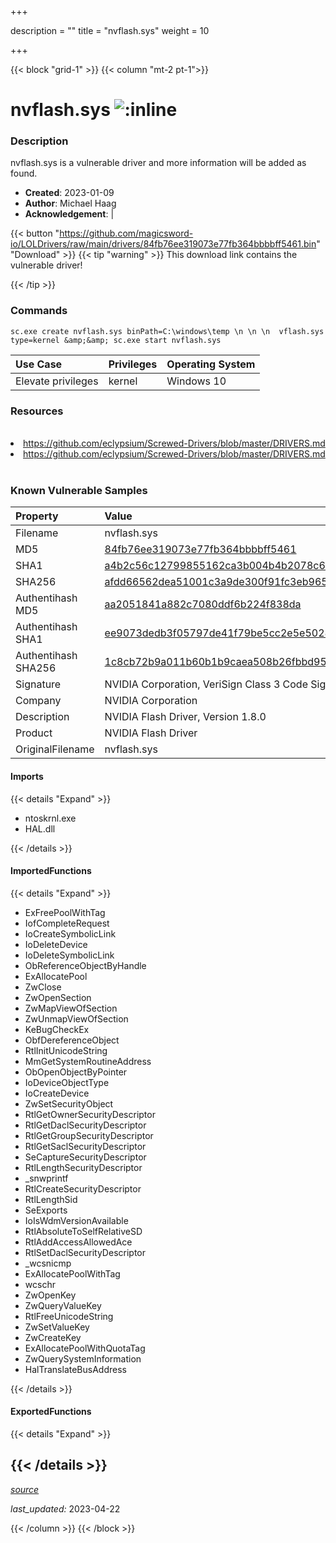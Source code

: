 +++

description = ""
title = "nvflash.sys"
weight = 10

+++


{{< block "grid-1" >}}
{{< column "mt-2 pt-1">}}


# nvflash.sys ![:inline](/images/twitter_verified.png) 


### Description

nvflash.sys is a vulnerable driver and more information will be added as found.

- **Created**: 2023-01-09
- **Author**: Michael Haag
- **Acknowledgement**:  | [](https://twitter.com/)

{{< button "https://github.com/magicsword-io/LOLDrivers/raw/main/drivers/84fb76ee319073e77fb364bbbbff5461.bin" "Download" >}}
{{< tip "warning" >}}
This download link contains the vulnerable driver!

{{< /tip >}}

### Commands

```
sc.exe create nvflash.sys binPath=C:\windows\temp \n \n \n  vflash.sys type=kernel &amp;&amp; sc.exe start nvflash.sys
```

| Use Case | Privileges | Operating System | 
|:---- | ---- | ---- |
| Elevate privileges | kernel | Windows 10 |

### Resources
<br>
<li><a href=" https://github.com/eclypsium/Screwed-Drivers/blob/master/DRIVERS.md"> https://github.com/eclypsium/Screwed-Drivers/blob/master/DRIVERS.md</a></li>
<li><a href="https://github.com/eclypsium/Screwed-Drivers/blob/master/DRIVERS.md">https://github.com/eclypsium/Screwed-Drivers/blob/master/DRIVERS.md</a></li>
<br>

### Known Vulnerable Samples

| Property           | Value |
|:-------------------|:------|
| Filename           | nvflash.sys |
| MD5                | [84fb76ee319073e77fb364bbbbff5461](https://www.virustotal.com/gui/file/84fb76ee319073e77fb364bbbbff5461) |
| SHA1               | [a4b2c56c12799855162ca3b004b4b2078c6ecf77](https://www.virustotal.com/gui/file/a4b2c56c12799855162ca3b004b4b2078c6ecf77) |
| SHA256             | [afdd66562dea51001c3a9de300f91fc3eb965d6848dfce92ccb9b75853e02508](https://www.virustotal.com/gui/file/afdd66562dea51001c3a9de300f91fc3eb965d6848dfce92ccb9b75853e02508) |
| Authentihash MD5   | [aa2051841a882c7080ddf6b224f838da](https://www.virustotal.com/gui/search/authentihash%253Aaa2051841a882c7080ddf6b224f838da) |
| Authentihash SHA1  | [ee9073dedb3f05797de41f79be5cc2e5e5028b61](https://www.virustotal.com/gui/search/authentihash%253Aee9073dedb3f05797de41f79be5cc2e5e5028b61) |
| Authentihash SHA256| [1c8cb72b9a011b60b1b9caea508b26fbbd95a1e3634af66082417381fe6544fb](https://www.virustotal.com/gui/search/authentihash%253A1c8cb72b9a011b60b1b9caea508b26fbbd95a1e3634af66082417381fe6544fb) |
| Signature         | NVIDIA Corporation, VeriSign Class 3 Code Signing 2010 CA, VeriSign   |
| Company           | NVIDIA Corporation |
| Description       | NVIDIA Flash Driver, Version 1.8.0 |
| Product           | NVIDIA Flash Driver |
| OriginalFilename  | nvflash.sys |


#### Imports
{{< details "Expand" >}}
* ntoskrnl.exe
* HAL.dll

{{< /details >}}
#### ImportedFunctions
{{< details "Expand" >}}
* ExFreePoolWithTag
* IofCompleteRequest
* IoCreateSymbolicLink
* IoDeleteDevice
* IoDeleteSymbolicLink
* ObReferenceObjectByHandle
* ExAllocatePool
* ZwClose
* ZwOpenSection
* ZwMapViewOfSection
* ZwUnmapViewOfSection
* KeBugCheckEx
* ObfDereferenceObject
* RtlInitUnicodeString
* MmGetSystemRoutineAddress
* ObOpenObjectByPointer
* IoDeviceObjectType
* IoCreateDevice
* ZwSetSecurityObject
* RtlGetOwnerSecurityDescriptor
* RtlGetDaclSecurityDescriptor
* RtlGetGroupSecurityDescriptor
* RtlGetSaclSecurityDescriptor
* SeCaptureSecurityDescriptor
* RtlLengthSecurityDescriptor
* _snwprintf
* RtlCreateSecurityDescriptor
* RtlLengthSid
* SeExports
* IoIsWdmVersionAvailable
* RtlAbsoluteToSelfRelativeSD
* RtlAddAccessAllowedAce
* RtlSetDaclSecurityDescriptor
* _wcsnicmp
* ExAllocatePoolWithTag
* wcschr
* ZwOpenKey
* ZwQueryValueKey
* RtlFreeUnicodeString
* ZwSetValueKey
* ZwCreateKey
* ExAllocatePoolWithQuotaTag
* ZwQuerySystemInformation
* HalTranslateBusAddress

{{< /details >}}
#### ExportedFunctions
{{< details "Expand" >}}

{{< /details >}}
-----



[*source*](https://github.com/magicsword-io/LOLDrivers/tree/main/yaml/nvflash.yaml)

*last_updated:* 2023-04-22








{{< /column >}}
{{< /block >}}
